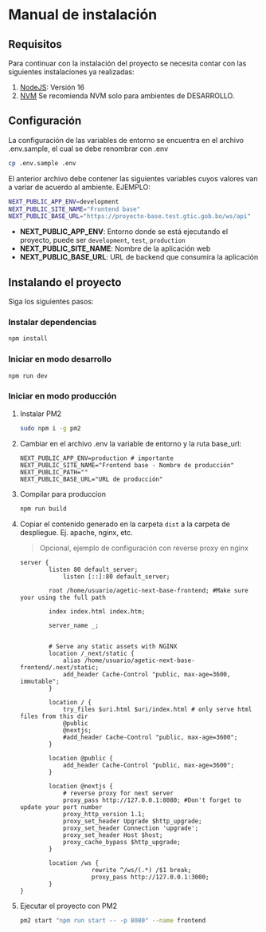 # Manual de instalación

## Requisitos

Para continuar con la instalación del proyecto se necesita contar con las siguientes instalaciones ya realizadas:

1. [NodeJS](https://github.com/nodesource/distributions/blob/master/README.md): Versión 16 
2. [NVM](https://github.com/nvm-sh/nvm) Se recomienda NVM solo para ambientes de DESARROLLO.


## Configuración 

La configuración de las variables de entorno se encuentra en el archivo .env.sample, el cual se debe renombrar con .env

```bash
cp .env.sample .env
```
El anterior archivo debe contener las siguientes variables cuyos valores van a variar de acuerdo al ambiente. EJEMPLO:

```bash
NEXT_PUBLIC_APP_ENV=development
NEXT_PUBLIC_SITE_NAME="Frontend base"
NEXT_PUBLIC_BASE_URL="https://proyecto-base.test.gtic.gob.bo/ws/api"
```

- **NEXT_PUBLIC_APP_ENV**: Entorno donde se está ejecutando el proyecto, puede ser `development`, `test`, `production`
- **NEXT_PUBLIC_SITE_NAME**: Nombre de la aplicación web
- **NEXT_PUBLIC_BASE_URL**: URL de backend que consumira la aplicación


## Instalando el proyecto

Siga los siguientes pasos:

### Instalar dependencias

``` bash
npm install
```
### Iniciar en modo desarrollo

```bash
npm run dev
```

### Iniciar en modo producción

1. Instalar PM2
    ```bash
    sudo npm i -g pm2 
    ```

2. Cambiar en el archivo .env la variable de entorno y la ruta base_url:
    ```
    NEXT_PUBLIC_APP_ENV=production # importante
    NEXT_PUBLIC_SITE_NAME="Frontend base - Nombre de producción"
    NEXT_PUBLIC_PATH=""
    NEXT_PUBLIC_BASE_URL="URL de producción"
    ```

3. Compilar para produccion

    ```bash
    npm run build
    ```
 
4. Copiar el contenido generado en la carpeta `dist` a la carpeta de despliegue. Ej. apache, nginx, etc.

    > Opcional, ejemplo de configuración con reverse proxy en nginx
    
    ```
    server {
            listen 80 default_server;
                listen [::]:80 default_server;
    
            root /home/usuario/agetic-next-base-frontend; #Make sure your using the full path
    
            index index.html index.htm;
    
            server_name _;
            
    
            # Serve any static assets with NGINX
            location /_next/static {
                alias /home/usuario/agetic-next-base-frontend/.next/static;
                add_header Cache-Control "public, max-age=3600, immutable";
            }
    
            location / {
                try_files $uri.html $uri/index.html # only serve html files from this dir
                @public
                @nextjs;
                #add_header Cache-Control "public, max-age=3600";
            }
    
            location @public {
                add_header Cache-Control "public, max-age=3600";
            }
    
            location @nextjs {
                # reverse proxy for next server
                proxy_pass http://127.0.0.1:8080; #Don't forget to update your port number
                proxy_http_version 1.1;
                proxy_set_header Upgrade $http_upgrade;
                proxy_set_header Connection 'upgrade';
                proxy_set_header Host $host;
                proxy_cache_bypass $http_upgrade;
            }
    
            location /ws {
                        rewrite ^/ws/(.*) /$1 break;
                        proxy_pass http://127.0.0.1:3000;
            }		
    }
    
    ```

5. Ejecutar el proyecto con PM2
    ```bash
    pm2 start "npm run start -- -p 8080" --name frontend
    ```
